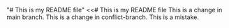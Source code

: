"# This is my README file" 
<<# This is my README file
This is a change in main branch.
This is a change in conflict-branch.
This is a mistake.
